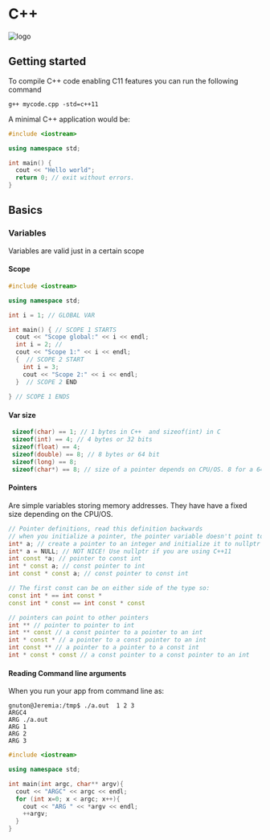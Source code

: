 # C++ #
![logo](https://www.thenewboston.com/photos/users/27/original/f34559fb85ab31961e60e1928bf4e0ca.jpg)

## Getting started ##
To compile C++ code enabling C11 features you can run the following command
```
g++ mycode.cpp -std=c++11
```
A minimal C++ application would be: 
```cpp
#include <iostream>

using namespace std;

int main() {
  cout << "Hello world";
  return 0; // exit without errors.
}

```
## Basics ##
### Variables ###
Variables are valid just in a certain scope
#### Scope ####
```cpp
#include <iostream>

using namespace std;

int i = 1; // GLOBAL VAR

int main() { // SCOPE 1 STARTS
  cout << "Scope global:" << i << endl;
  int i = 2; //  
  cout << "Scope 1:" << i << endl;
  {  // SCOPE 2 START
    int i = 3;
    cout << "Scope 2:" << i << endl;
  }  // SCOPE 2 END
  
} // SCOPE 1 ENDS

```
#### Var size ####
```cpp
 sizeof(char) == 1; // 1 bytes in C++  and sizeof(int) in C
 sizeof(int) == 4; // 4 bytes or 32 bits 
 sizeof(float) == 4;
 sizeof(double) == 8; // 8 bytes or 64 bit
 sizeof(long) == 8;
 sizeof(char*) == 8; // size of a pointer depends on CPU/OS. 8 for a 64bit arch OS
```

#### Pointers ####
Are simple variables storing memory addresses. They have have a fixed size depending on the CPU/OS.
```cpp
// Pointer definitions, read this definition backwards
// when you initialize a pointer, the pointer variable doesn't point to any valid address it points to 0.
int* a; // create a pointer to an integer and initialize it to nullptr
int* a = NULL; // NOT NICE! Use nullptr if you are using C++11
int const *a; // pointer to const int
int * const a; // const pointer to int
int const * const a; // const pointer to const int

// The first const can be on either side of the type so:
const int * == int const *
const int * const == int const * const

// pointers can point to other pointers
int ** // pointer to pointer to int
int ** const // a const pointer to a pointer to an int
int * const * // a pointer to a const pointer to an int
int const ** // a pointer to a pointer to a const int
int * const * const // a const pointer to a const pointer to an int
```

#### Reading Command line arguments ####
When you run your app from command line as:
```
gnuton@Jeremia:/tmp$ ./a.out  1 2 3
ARGC4
ARG ./a.out
ARG 1
ARG 2
ARG 3
```

```cpp
#include <iostream>

using namespace std;

int main(int argc, char** argv){
  cout << "ARGC" << argc << endl;
  for (int x=0; x < argc; x++){
    cout << "ARG " << *argv << endl;
    ++argv;
  }
}
```


